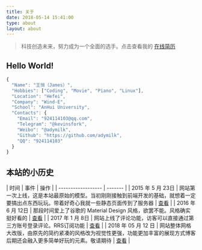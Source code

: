 ```yaml
---
title: 关于
date: 2018-05-14 15:41:00
type: about
layout: about
---
```


> 科技创造未来，努力成为一个全面的选手。点击查看我的 [在线简历](https://blog.adymilk.cn)

## Hello World!
```js
{
  "Name": "王恒（James）",
  "Hobbies": ["Coding", "Movie", "Piano", "Linux"],
  "Location": "Hefei",
  "Company": "Wind-E",
  "School": "AnHui University",
  "Contacts": {
    "Email": "924114103@qq.com",
    "Telegram": "@kevinsfork",
    "Weibo": "@adymilk",
    "Github": "https://github.com/adymilk",
    "QQ": "924114103"
  }
}
```


## 本站的小历史

| 时间 | 事件 | 操作 |
| ------------------ | ------- |
| 2015 年 5 月 23日  | 网站第一次上线，这是本站最原始的模型。当初刚刚接触到前端开发的基础，就想着一定要搞出点东西玩玩。带着好奇心我就一些静态页面传到了服务器 | [查看](https://blog.adymilk.cn/) |
| 2016 年 6 月 12日  | 那段时间爱上了谷歌的 Material Design 风格，欲罢不能。风格确实挺好看的 | [查看](https://blog.adymilk.cn/) |
| 2017 年 1 月 8日  | 网站上线了评论功能，访客可以直接通过第三方账号登录评论。RRS订阅功能 | [查看](https://blog.adymilk.cn/) |
| 2018 年 05 月 12 日  | 网站整体网格大改版，由原先的简约紧凑的风格改为视觉性更强，功能更加丰富的展现方式博客后期还会融入更多简单好玩的元素。敬请期待 | [查看](http://oe3vwrk94.bkt.clouddn.com/20180517-6.jpg) |

